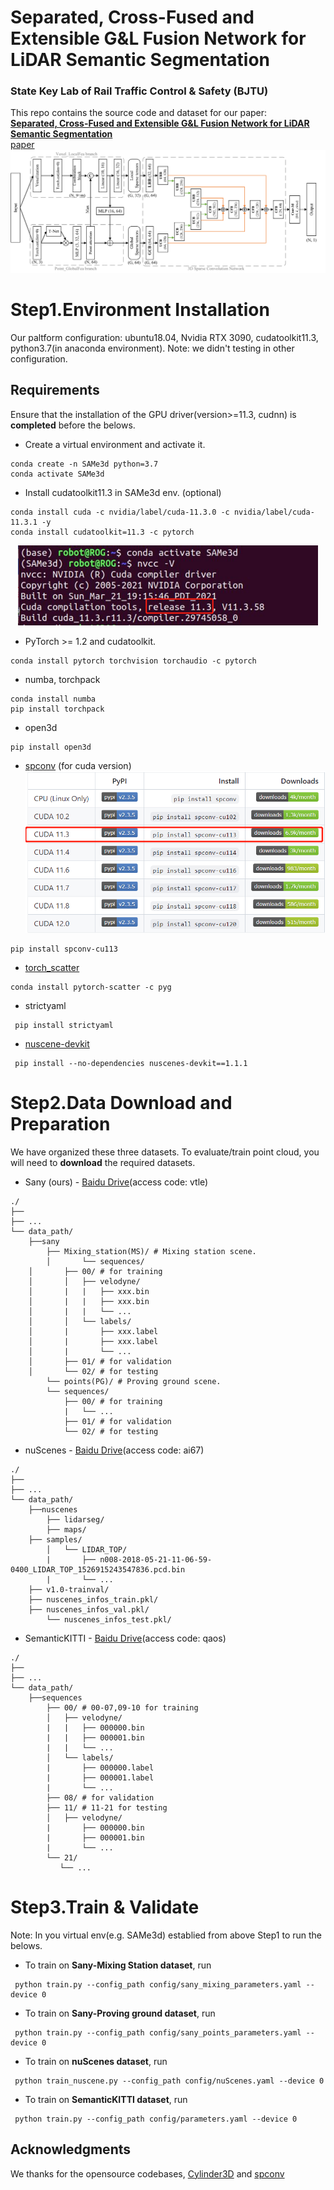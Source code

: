 # Separated, Cross-Fused and Extensible G&L Fusion Network for LiDAR Semantic Segmentation
### State Key Lab of Rail Traffic Control & Safety (BJTU)
This repo contains the source code and dataset for our paper:
<br>
[**Separated, Cross-Fused and Extensible G&L Fusion Network for LiDAR Semantic Segmentation**](https://github.com/mapping520/SAMe3d/)
<br>
[paper](https://github.com/mapping520/SAMe3d/)
![SAMe3d](/Figs/Backbone_work.Png)


# Step1.Environment Installation
Our paltform configuration: ubuntu18.04, Nvidia RTX 3090, cudatoolkit11.3, python3.7(in anaconda environment).
Note: we didn't testing in other configuration.

## Requirements

Ensure that the installation of the GPU driver(version>=11.3, cudnn) is **completed** before the belows.


- Create a virtual environment and activate it.
```
conda create -n SAMe3d python=3.7
conda activate SAMe3d
```
- Install cudatoolkit11.3 in SAMe3d env. (optional)
```
conda install cuda -c nvidia/label/cuda-11.3.0 -c nvidia/label/cuda-11.3.1 -y
conda install cudatoolkit=11.3 -c pytorch
```
<div align=center>
<img src="/Figs/cuda_test.png" width="480" height="128" alt="cuda_test" position="center"/>
</div>

- PyTorch >= 1.2 and cudatoolkit.
```
conda install pytorch torchvision torchaudio -c pytorch
```
- numba, torchpack
```
conda install numba
pip install torchpack
```
- open3d
```
pip install open3d
```
- [spconv](https://github.com/traveller59/spconv) (for cuda version)
![spconv](/Figs/spconv_version.png)
```
pip install spconv-cu113
```
- [torch_scatter](https://github.com/rusty1s/pytorch_scatter)
```
conda install pytorch-scatter -c pyg
```
- strictyaml
```
 pip install strictyaml
```
- [nuscene-devkit](https://github.com/nutonomy/nuscenes-devkit)
```
 pip install --no-dependencies nuscenes-devkit==1.1.1
```

# Step2.Data Download and Preparation
We have organized these three datasets. To evaluate/train point cloud, you will need to **download** the required datasets.

- Sany (ours) - [Baidu Drive](https://pan.baidu.com/s/10F5ezH4LgT9glGZ_A16BuQ?pwd=vtle)(access code: vtle)
```
./
├── 
├── ...
└── data_path/
    ├──sany
        ├── Mixing_station(MS)/ # Mixing station scene.       
        │   	└── sequences/
	│		├── 00/ # for training          
	│		│   ├── velodyne/	
	│		|   |	├── xxx.bin
	│		|   |	├── xxx.bin
	│		|   |	└── ...
	│		│   └── labels/ 
	│		|       ├── xxx.label
	│		|       ├── xxx.label
	│		|       └── ...
	│		├── 01/ # for validation
	│		└── 02/ # for testing
        └── points(PG)/ # Proving ground scene.
	   	└── sequences/
			├── 00/ # for training          
			|   └── ...
			├── 01/ # for validation
			└── 02/ # for testing
```
- nuScenes - [Baidu Drive](https://pan.baidu.com/s/1TF80roYGuIm6FhDo0DBmgg?pwd=ai67)(access code: ai67)
```
./
├── 
├── ...
└── data_path/
    ├──nuscenes
        ├── lidarseg/   
        ├── maps/
	├── samples/
        │   └── LIDAR_TOP/	
        |    	├── n008-2018-05-21-11-06-59-0400_LIDAR_TOP_1526915243547836.pcd.bin
        |    	└── ...
	├── v1.0-trainval/
	├── nuscenes_infos_train.pkl/
	├── nuscenes_infos_val.pkl/
        └── nuscenes_infos_test.pkl/
```
- SemanticKITTI - [Baidu Drive](https://pan.baidu.com/s/1LL2LItLEQpOt4HLWodTpWQ?pwd=qaos)(access code: qaos)
```
./
├── 
├── ...
└── data_path/
    ├──sequences
        ├── 00/ # 00-07,09-10 for training          
        │   ├── velodyne/	
        |   |	├── 000000.bin
        |   |	├── 000001.bin
        |   |	└── ...
        │   └── labels/ 
        |       ├── 000000.label
        |       ├── 000001.label
        |       └── ...
        ├── 08/ # for validation
        ├── 11/ # 11-21 for testing
        │   ├── velodyne/	
        |    	├── 000000.bin
        |    	├── 000001.bin
        |    	└── ...
        └── 21/
	       └── ...
```

# Step3.Train & Validate

Note: In you virtual env(e.g. SAMe3d) establied from above Step1 to run the belows.

- To train on **Sany-Mixing Station dataset**, run
```
 python train.py --config_path config/sany_mixing_parameters.yaml --device 0
```
- To train on **Sany-Proving ground dataset**, run
```
 python train.py --config_path config/sany_points_parameters.yaml --device 0
```
- To train on **nuScenes dataset**, run
```
 python train_nuscene.py --config_path config/nuScenes.yaml --device 0
```
- To train on **SemanticKITTI dataset**, run
```
 python train.py --config_path config/parameters.yaml --device 0
```

## Acknowledgments
We thanks for the opensource codebases, [Cylinder3D](https://github.com/xinge008/Cylinder3D) and [spconv](https://github.com/traveller59/spconv)
